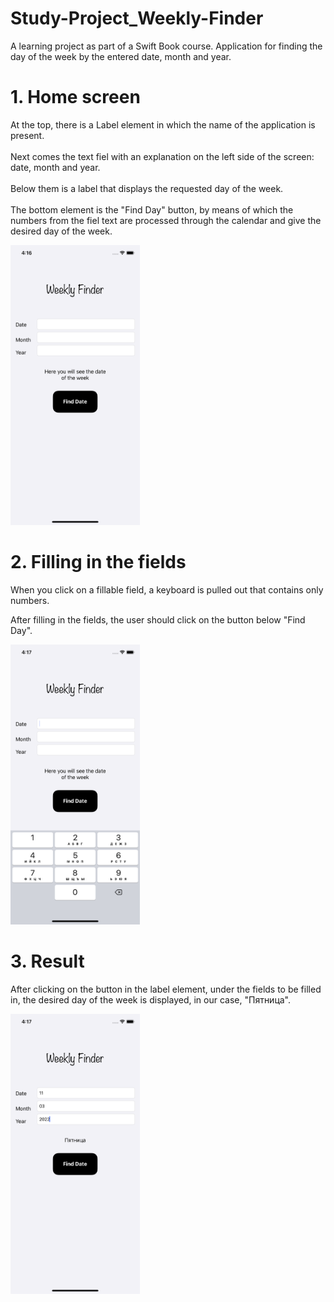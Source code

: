 # Study-Project_Weekly-Finder
A learning project as part of a Swift Book course. Application for finding the day of the week by the entered date, month and year.

# 1. Home screen
At the top, there is a Label element in which the name of the application is present.<br/>
<br/>
Next comes the text fiel with an explanation on the left side of the screen: date, month and year.<br/>
<br/>
Below them is a label that displays the requested day of the week.<br/>
<br/>
The bottom element is the "Find Day" button, by means of which the numbers from the fiel text are processed through the calendar and give the desired day of the week.<br/>

<img src = "Screenshot/HomeScreen.png" width = "207" height = "448">

# 2. Filling in the fields
When you click on a fillable field, a keyboard is pulled out that contains only numbers.

After filling in the fields, the user should click on the button below "Find Day".

<img src = "Screenshot/Filling.png" width = "207" height = "448">

# 3. Result
After clicking on the button in the label element, under the fields to be filled in, the desired day of the week is displayed, in our case, "Пятница".

<img src = "Screenshot/Result.png" width = "207" height = "448">
